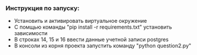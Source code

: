 ### Инструкция по запуску:
* Установить и активировать виртуальное окружение
* С помщью команды "pip install -r requirements.txt" установить зависимости
* В строках 14, 15 и 16 ввести данные учетной записи postgres
* В консоли из корня проекта запустить команду "python question2.py"